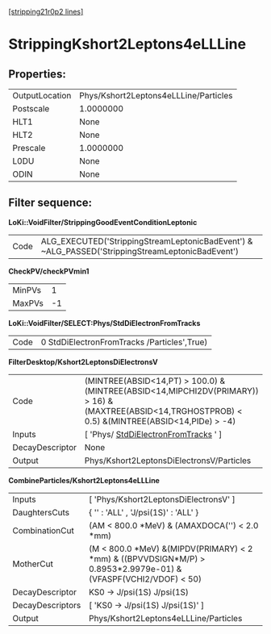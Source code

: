[[stripping21r0p2 lines]](./stripping21r0p2-leptonic)

# StrippingKshort2Leptons4eLLLine

## Properties:

|                |                                       |
|----------------|---------------------------------------|
| OutputLocation | Phys/Kshort2Leptons4eLLLine/Particles |
| Postscale      | 1.0000000                             |
| HLT1           | None                                  |
| HLT2           | None                                  |
| Prescale       | 1.0000000                             |
| L0DU           | None                                  |
| ODIN           | None                                  |

## Filter sequence:

**LoKi::VoidFilter/StrippingGoodEventConditionLeptonic**

|      |                                                                                                   |
|------|---------------------------------------------------------------------------------------------------|
| Code | ALG_EXECUTED('StrippingStreamLeptonicBadEvent') & \~ALG_PASSED('StrippingStreamLeptonicBadEvent') |

**CheckPV/checkPVmin1**

|        |     |
|--------|-----|
| MinPVs | 1   |
| MaxPVs | -1  |

**LoKi::VoidFilter/SELECT:Phys/StdDiElectronFromTracks**

|      |                                             |
|------|---------------------------------------------|
| Code | 0 StdDiElectronFromTracks /Particles',True) |

**FilterDesktop/Kshort2LeptonsDiElectronsV**

|                 |                                                                                                                                                           |
|-----------------|-----------------------------------------------------------------------------------------------------------------------------------------------------------|
| Code            | (MINTREE(ABSID\<14,PT) \> 100.0) &(MINTREE(ABSID\<14,MIPCHI2DV(PRIMARY)) \> 16) &(MAXTREE(ABSID\<14,TRGHOSTPROB) \< 0.5) &(MINTREE(ABSID\<14,PIDe) \> -4) |
| Inputs          | [ 'Phys/ [StdDiElectronFromTracks](./stripping21r0p2-stddielectronfromtracks) ' ]                                                                       |
| DecayDescriptor | None                                                                                                                                                      |
| Output          | Phys/Kshort2LeptonsDiElectronsV/Particles                                                                                                                 |

**CombineParticles/Kshort2Leptons4eLLLine**

|                  |                                                                                                                        |
|------------------|------------------------------------------------------------------------------------------------------------------------|
| Inputs           | [ 'Phys/Kshort2LeptonsDiElectronsV' ]                                                                                |
| DaughtersCuts    | { '' : 'ALL' , 'J/psi(1S)' : 'ALL' }                                                                                   |
| CombinationCut   | (AM \< 800.0 \*MeV) & (AMAXDOCA('') \< 2.0 \*mm)                                                                       |
| MotherCut        | (M \< 800.0 \*MeV) &(MIPDV(PRIMARY) \< 2 \*mm) & ((BPVVDSIGN\*M/P) \> 0.8953\*2.9979e-01) & (VFASPF(VCHI2/VDOF) \< 50) |
| DecayDescriptor  | KS0 -\> J/psi(1S) J/psi(1S)                                                                                            |
| DecayDescriptors | [ 'KS0 -\> J/psi(1S) J/psi(1S)' ]                                                                                    |
| Output           | Phys/Kshort2Leptons4eLLLine/Particles                                                                                  |
